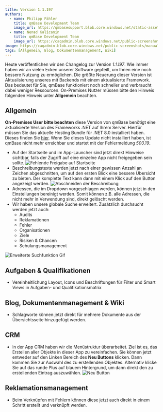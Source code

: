 ```yaml
---
title: Version 1.1.197
authors:
  - name: Philipp Pähler
    title: qmBase Development Team
    image_url: https://qmbasesupport.blob.core.windows.net/static-assets/img/persons/paehler_round.png
  - name: Nenad Kalicanin
    title: qmBase Development Team
    image_url: https://caqadmin.blob.core.windows.net/public-screenshots/manual-screenshots/nenad-profilePicture.jpg
image: https://caqadmin.blob.core.windows.net/public-screenshots/manual-screenshots/Screenshot%202023-11-15_crm_rating.png
tags: [Allgemein, Blog, Dokumentenmanagement, Wiki]
---
```


Heute veröffentlichen wir den Changelog zur Version _1.1.197_. Wie immer haben wir an vielen Ecken unserer Software gepfeilt, um Ihnen eine noch bessere Nutzung zu ermöglichen.
Die größte Neuerung dieser Version ist Aktualisierung unseres mit Backends mit einem aktualisierte Framework. Das bedeutet für Sie, qmBase funktioniert noch schneller und verbraucht dabei weniger Ressourcen.
On-Premises Nutzer müssen bitte den Hinweis folgenden Hinweis unter **Allgemein** beachten.

<!--truncate-->

## Allgemein

**On-Premises User bitte beachten** diese Version von qmBase benötigt eine aktualisierte Version des Frameworks .NET auf Ihrem Server.
Hierfür müssen Sie das aktuelle Hosting Bundle für .NET 8.0 installiert haben. Dieses finden Sie [hier](https://dotnet.microsoft.com/en-us/download/dotnet/8.0).
Wenn Sie dieses Update nicht installiert haben, ist qmBase nicht mehr erreichbar und startet mit der Fehlermeldung _500.19_.

- Auf der Startseite und im App-Launcher sind jetzt direkt Hinweise sichtbar, falls der Zugriff auf eine einzelne App nicht freigegeben sein sollte.
  ![Fehlende Freigabe auf Startseite](https://caqadmin.blob.core.windows.net/public-screenshots/manual-screenshots/Screenshot%202023-11-21_startpageAccess.png)
- Beschreibungstexte werden jetzt nach einer gewissen Anzahl an Zeichen abgeschnitten, um auf den ersten Blick eine bessere Übersicht zu bieten. Der komplette Text kann dann mit einem Klick auf den Button angezeigt werden.
  ![Abschneiden der Beschreibung](https://caqadmin.blob.core.windows.net/public-screenshots/manual-screenshots/2023-11-21_description-truncate.png)
- Adressen, die im Dropdown vorgeschlagen werden, können jetzt in den Einstellungen bereinigt werden. Somit können z.B. alle Adressen, die nicht mehr in Verwendung sind, direkt gelöscht werden.
- Wir haben unsere globale Suche erweitert. Zusätzlich durchsucht werden jetzt auch:
  - Audits
  - Reklamationen
  - Fehler
  - Organisationen
  - Ziele
  - Risiken & Chancen
  - Schulungsmanagement

![Erweiterte Suchfunktion Gif](https://caqadmin.blob.core.windows.net/public-screenshots/manual-screenshots/Search_extension.gif)

## Aufgaben & Qualifikationen

- Vereinheitlichung Layout, Icons und Beschriftungen für Filter und Smart Views in Aufgaben- und Qualifikationsmatrix

## Blog, Dokumentenmanagement & Wiki

- Schlagworte können jetzt direkt für mehrere Dokumente aus der Übersichtsseite hinzugefügt werden.

## CRM

- In der App CRM haben wir die Menüstruktur überarbeitet. Ziel ist es, das Erstellen aller Objekte in dieser App zu vereinfachen.
  Sie können jetzt entweder auf den Linken Bereich des **Neu Buttons** klicken. Dann kommen Sie zur Auswahl des zu erstellenden Objektes.
  Alternativ klicke Sie auf das runde Plus auf blauem Hintergrund, um dann direkt den zu erstellenden Eintrag auszuwählen.
  ![Neu Button](https://caqadmin.blob.core.windows.net/public-screenshots/manual-screenshots/Screenshot%202023-12-11_newButton.png)

## Reklamationsmanagement

- Beim Verknüpfen mit Fehlern können diese jetzt auch direkt in einem Schritt erstellt und verknüpft werden.
